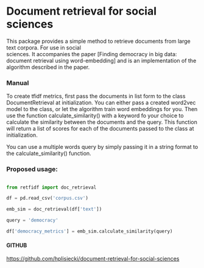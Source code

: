 # Document retrieval for social sciences

This package provides a simple method to retrieve documents from large text corpora. For use in social  
sciences. It accompanies the paper [Finding democracy in big data: document retrieval using word-embedding] and is an implementation of the algorithm described in the paper.

### Manual

To create tfidf metrics, first pass the documents in list form to the class DocumentRetrieval at initialization. 
You can either pass a created word2vec model to the class, or let the algorithm train word embeddings for you. 
Then use the function calculate_similarity() with a keyword fo your choice to calculate the similarity between 
the documents and the query. This function will return a list of scores for each of the documents passed to the 
class at initialization.

You can use a multiple words query by simply passing it in a string format to the calculate_similarity() function.

### Proposed usage:

```python

from retfidf import doc_retrieval

df = pd.read_csv('corpus.csv')

emb_sim = doc_retrieval(df['text'])

query = 'democracy'

df['democracy_metrics'] = emb_sim.calculate_similarity(query)  
```

#### GITHUB
https://github.com/hplisiecki/document-retrieval-for-social-sciences

